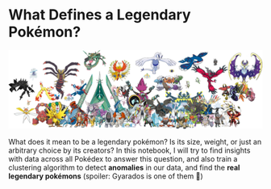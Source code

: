 # What Defines a Legendary Pokémon?

![All legendary Pokémon](all-legendary-pokemon-real.png)

What does it mean to be a legendary pokémon? Is its size, weight, or just an arbitrary choice by its creators? In this notebook, I will try to find insights with data across all Pokédex to answer this question, and also train a clustering algorithm to detect **anomalies** in our data, and find the **real legendary pokémons** (spoiler: Gyarados is one of them 🥰)